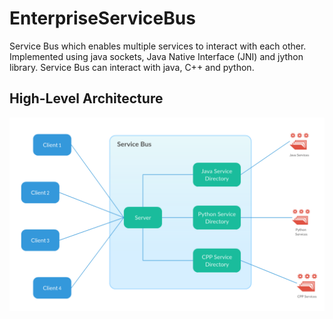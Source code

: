 # EnterpriseServiceBus
Service Bus which enables multiple services to interact with each other. Implemented using java sockets, Java Native Interface (JNI) and jython library. Service Bus can interact with java, C++ and python. 


## High-Level Architecture
![architecture](https://github.com/heshanera/EnterpriseServiceBus/blob/master/imgs/ServiceBus.png)
